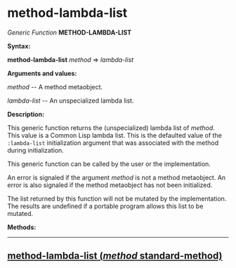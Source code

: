 method-lambda-list
==================

*Generic Function* **METHOD-LAMBDA-LIST**

**Syntax:**

**method-lambda-list** *method* => *lambda-list*

**Arguments and values:**

*method* -- A method metaobject.

*lambda-list* -- An unspecialized lambda list.

**Description:**

This generic function returns the (unspecialized) lambda list of *method*. This value is a Common Lisp lambda list. This is the defaulted value of the `:lambda-list` initialization argument that was associated with the method during initialization.

This generic function can be called by the user or the implementation.

An error is signaled if the argument *method* is not a method metaobject. An error is also signaled if the method metaobject has not been initialized.

The list returned by this function will not be mutated by the implementation. The results are undefined if a portable program allows this list to be mutated.

**Methods:**

  --------------------------------------------------------------------------------------------
  [**method-lambda-list** (*method* standard-method)](/docs/meta-object-protocol/method-lambda-list-standard-method)
  --------------------------------------------------------------------------------------------


